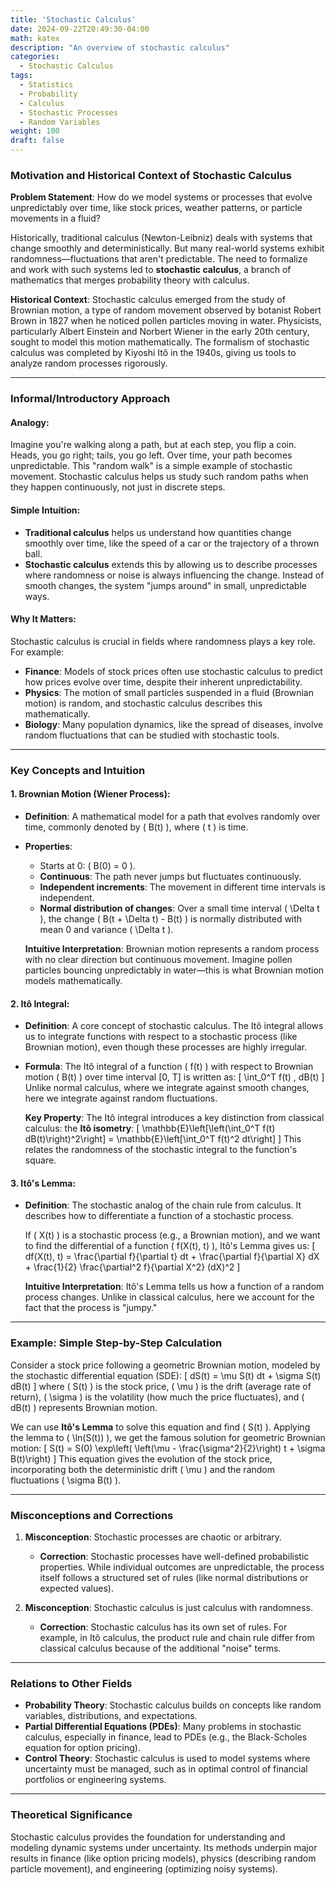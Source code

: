 ```yaml
---
title: 'Stochastic Calculus'
date: 2024-09-22T20:49:30-04:00
math: katex
description: "An overview of stochastic calculus"
categories:
  - Stochastic Calculus
tags:
  - Statistics
  - Probability
  - Calculus
  - Stochastic Processes
  - Random Variables
weight: 100
draft: false
---
```


### Motivation and Historical Context of Stochastic Calculus

**Problem Statement**: How do we model systems or processes that evolve unpredictably over time, like stock prices, weather patterns, or particle movements in a fluid?

Historically, traditional calculus (Newton-Leibniz) deals with systems that change smoothly and deterministically. But many real-world systems exhibit randomness—fluctuations that aren't predictable. The need to formalize and work with such systems led to **stochastic calculus**, a branch of mathematics that merges probability theory with calculus.

**Historical Context**: Stochastic calculus emerged from the study of Brownian motion, a type of random movement observed by botanist Robert Brown in 1827 when he noticed pollen particles moving in water. Physicists, particularly Albert Einstein and Norbert Wiener in the early 20th century, sought to model this motion mathematically. The formalism of stochastic calculus was completed by Kiyoshi Itô in the 1940s, giving us tools to analyze random processes rigorously.

---

### Informal/Introductory Approach

#### Analogy:
Imagine you're walking along a path, but at each step, you flip a coin. Heads, you go right; tails, you go left. Over time, your path becomes unpredictable. This "random walk" is a simple example of stochastic movement. Stochastic calculus helps us study such random paths when they happen continuously, not just in discrete steps.

#### Simple Intuition:
- **Traditional calculus** helps us understand how quantities change smoothly over time, like the speed of a car or the trajectory of a thrown ball.
- **Stochastic calculus** extends this by allowing us to describe processes where randomness or noise is always influencing the change. Instead of smooth changes, the system "jumps around" in small, unpredictable ways.

#### Why It Matters:
Stochastic calculus is crucial in fields where randomness plays a key role. For example:
- **Finance**: Models of stock prices often use stochastic calculus to predict how prices evolve over time, despite their inherent unpredictability.
- **Physics**: The motion of small particles suspended in a fluid (Brownian motion) is random, and stochastic calculus describes this mathematically.
- **Biology**: Many population dynamics, like the spread of diseases, involve random fluctuations that can be studied with stochastic tools.

---

### Key Concepts and Intuition

#### 1. **Brownian Motion (Wiener Process)**:
- **Definition**: A mathematical model for a path that evolves randomly over time, commonly denoted by \( B(t) \), where \( t \) is time.
- **Properties**:
  - Starts at 0: \( B(0) = 0 \).
  - **Continuous**: The path never jumps but fluctuates continuously.
  - **Independent increments**: The movement in different time intervals is independent.
  - **Normal distribution of changes**: Over a small time interval \( \Delta t \), the change \( B(t + \Delta t) - B(t) \) is normally distributed with mean 0 and variance \( \Delta t \).

  **Intuitive Interpretation**: Brownian motion represents a random process with no clear direction but continuous movement. Imagine pollen particles bouncing unpredictably in water—this is what Brownian motion models mathematically.

#### 2. **Itô Integral**:
- **Definition**: A core concept of stochastic calculus. The Itô integral allows us to integrate functions with respect to a stochastic process (like Brownian motion), even though these processes are highly irregular.
- **Formula**: The Itô integral of a function \( f(t) \) with respect to Brownian motion \( B(t) \) over time interval [0, T] is written as:
  \[
  \int_0^T f(t) \, dB(t)
  \]
  Unlike normal calculus, where we integrate against smooth changes, here we integrate against random fluctuations.

  **Key Property**: The Itô integral introduces a key distinction from classical calculus: the **Itô isometry**:
  \[
  \mathbb{E}\left[\left(\int_0^T f(t) dB(t)\right)^2\right] = \mathbb{E}\left[\int_0^T f(t)^2 dt\right]
  \]
  This relates the randomness of the stochastic integral to the function's square.

#### 3. **Itô's Lemma**:
- **Definition**: The stochastic analog of the chain rule from calculus. It describes how to differentiate a function of a stochastic process.
  
  If \( X(t) \) is a stochastic process (e.g., a Brownian motion), and we want to find the differential of a function \( f(X(t), t) \), Itô's Lemma gives us:
  \[
  df(X(t), t) = \frac{\partial f}{\partial t} dt + \frac{\partial f}{\partial X} dX + \frac{1}{2} \frac{\partial^2 f}{\partial X^2} (dX)^2
  \]
  
  **Intuitive Interpretation**: Itô's Lemma tells us how a function of a random process changes. Unlike in classical calculus, here we account for the fact that the process is "jumpy."

---

### Example: Simple Step-by-Step Calculation

Consider a stock price following a geometric Brownian motion, modeled by the stochastic differential equation (SDE):
\[
dS(t) = \mu S(t) dt + \sigma S(t) dB(t)
\]
where \( S(t) \) is the stock price, \( \mu \) is the drift (average rate of return), \( \sigma \) is the volatility (how much the price fluctuates), and \( dB(t) \) represents Brownian motion.

We can use **Itô's Lemma** to solve this equation and find \( S(t) \). Applying the lemma to \( \ln(S(t)) \), we get the famous solution for geometric Brownian motion:
\[
S(t) = S(0) \exp\left( \left(\mu - \frac{\sigma^2}{2}\right) t + \sigma B(t)\right)
\]
This equation gives the evolution of the stock price, incorporating both the deterministic drift \( \mu \) and the random fluctuations \( \sigma B(t) \).

---

### Misconceptions and Corrections

1. **Misconception**: Stochastic processes are chaotic or arbitrary.
   - **Correction**: Stochastic processes have well-defined probabilistic properties. While individual outcomes are unpredictable, the process itself follows a structured set of rules (like normal distributions or expected values).

2. **Misconception**: Stochastic calculus is just calculus with randomness.
   - **Correction**: Stochastic calculus has its own set of rules. For example, in Itô calculus, the product rule and chain rule differ from classical calculus because of the additional "noise" terms.

---

### Relations to Other Fields

- **Probability Theory**: Stochastic calculus builds on concepts like random variables, distributions, and expectations.
- **Partial Differential Equations (PDEs)**: Many problems in stochastic calculus, especially in finance, lead to PDEs (e.g., the Black-Scholes equation for option pricing).
- **Control Theory**: Stochastic calculus is used to model systems where uncertainty must be managed, such as in optimal control of financial portfolios or engineering systems.

---

### Theoretical Significance

Stochastic calculus provides the foundation for understanding and modeling dynamic systems under uncertainty. Its methods underpin major results in finance (like option pricing models), physics (describing random particle movement), and engineering (optimizing noisy systems).